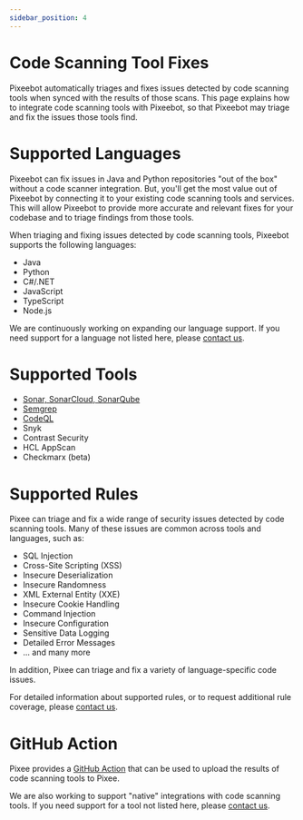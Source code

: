 ```yaml
---
sidebar_position: 4
---
```


# Code Scanning Tool Fixes

Pixeebot automatically triages and fixes issues detected by code scanning tools when synced with the results of those scans. This page explains how to integrate code scanning tools with Pixeebot, so that Pixeebot may triage and fix the issues those tools find.

# Supported Languages

Pixeebot can fix issues in Java and Python repositories "out of the box" without a code scanner integration. But, you'll get the most value out of Pixeebot by connecting it to your existing code scanning tools and services. This will allow Pixeebot to provide more accurate and relevant fixes for your codebase and to triage findings from those tools.

When triaging and fixing issues detected by code scanning tools, Pixeebot supports the following languages:

- Java
- Python
- C#/.NET
- JavaScript
- TypeScript
- Node.js

We are continuously working on expanding our language support. If you need support for a language not listed here, please [contact us](https://pixee.ai/demo-landing-page).

# Supported Tools

- [Sonar, SonarCloud, SonarQube](/code-scanning-tools/sonar)
- [Semgrep](/code-scanning-tools/semgrep)
- [CodeQL](/code-scanning-tools/codeql)
- Snyk
- Contrast Security
- HCL AppScan
- Checkmarx (beta)

# Supported Rules

Pixee can triage and fix a wide range of security issues detected by code scanning tools. Many of these issues are common across tools and languages, such as:

- SQL Injection
- Cross-Site Scripting (XSS)
- Insecure Deserialization
- Insecure Randomness
- XML External Entity (XXE)
- Insecure Cookie Handling
- Command Injection
- Insecure Configuration
- Sensitive Data Logging
- Detailed Error Messages
- ... and many more

In addition, Pixee can triage and fix a variety of language-specific code issues.

For detailed information about supported rules, or to request additional rule coverage, please [contact us](https://pixee.ai/demo-landing-page).

# GitHub Action

Pixee provides a [GitHub Action](https://github.com/marketplace/actions/upload-tool-results-to-pixeebot) that can be used to upload the results of code scanning tools to Pixee.

We are also working to support "native" integrations with code scanning tools. If you need support for a tool not listed here, please [contact us](https://pixee.ai/demo-landing-page).

